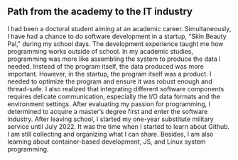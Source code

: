 ## Path from the academy to the IT industry
I had been a doctoral student aiming at an academic career. Simultaneously, I have had a chance to do software development in a startup, "Skin Beauty Pal," during my school days. The development experience taught me how programming works outside of school. In my academic studies, programming was more like assembling the system to produce the data I needed. Instead of the program itself, the data produced was more important. However, in the startup, the program itself was a product. I needed to optimize the program and ensure it was robust enough and thread-safe. I also realized that integrating different software components requires delicate communication, especially the I/O data formats and the environment settings. After evaluating my passion for programming, I determined to acquire a master’s degree first and enter the software industry. After leaving school, I started my one-year substitute military service until July 2022. It was the time when I started to learn about Github. I am still collecting and organizing what I can share. Besides, I am also learning about container-based development, JS, and Linux system programming.


<!--
**ylcdolphin/ylcdolphin** is a ✨ _special_ ✨ repository because its `README.md` (this file) appears on your GitHub profile.

Here are some ideas to get you started:

- 🔭 I’m currently working on ...
- 🌱 I’m currently learning ...
- 👯 I’m looking to collaborate on ...
- 🤔 I’m looking for help with ...
- 💬 Ask me about ...
- 📫 How to reach me: ...
- 😄 Pronouns: ...
- ⚡ Fun fact: ...
-->
